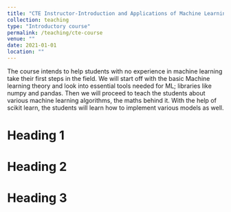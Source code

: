 ```yaml
---
title: "CTE Instructor-Introduction and Applications of Machine Learning"
collection: teaching
type: "Introductory course"
permalink: /teaching/cte-course
venue: ""
date: 2021-01-01
location: ""
---
```


The course intends to help students with no experience in machine learning take their first steps in the field. We will start off with the basic Machine learning theory and look into essential tools needed for ML; libraries like numpy and pandas. Then we will proceed to teach the students about various machine learning algorithms, the maths behind it. With the help of scikit learn, the students will learn how to implement various models as well.

Heading 1
======

Heading 2
======

Heading 3
======